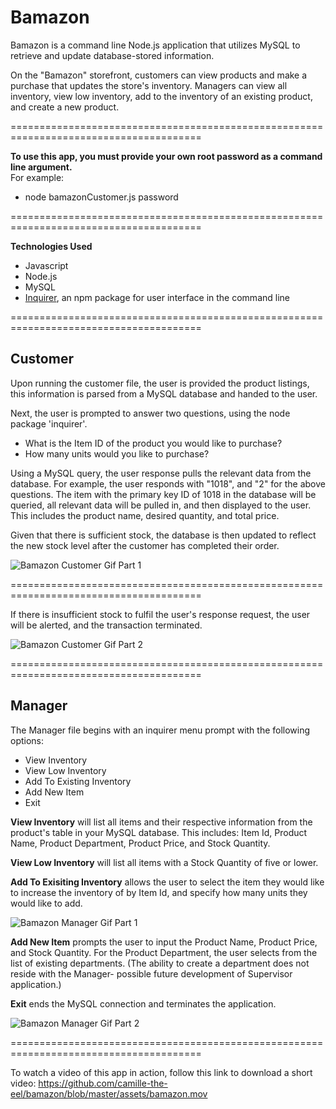# Bamazon

Bamazon is a command line Node.js application that utilizes MySQL to retrieve and update database-stored information. 

On the "Bamazon" storefront, customers can view products and make a purchase that updates the store's inventory. Managers can view all inventory, view low inventory, add to the inventory of an existing product, and create a new product.

=======================================================================================

**To use this app, you must provide your own root password as a command line argument.** <br>
For example:
- node bamazonCustomer.js password

=======================================================================================

**Technologies Used**
- Javascript
- Node.js
- MySQL
- <a href="https://www.npmjs.com/package/inquirer">Inquirer</a>, an npm package for user interface in the command line

=======================================================================================

## Customer

Upon running the customer file, the user is provided the product listings, this information is parsed from a MySQL database and handed to the user. 

Next, the user is prompted to answer two questions, using the node package 'inquirer'. 

- What is the Item ID of the product you would like to purchase?
- How many units would you like to purchase?

Using a MySQL query, the user response pulls the relevant data from the database. For example, the user responds with "1018", and "2" for the above questions. The item with the primary key ID of 1018 in the database will be queried, all relevant data will be pulled in, and then displayed to the user. This includes the product name, desired quantity, and total price. 

Given that there is sufficient stock, the database is then updated to reflect the new stock level after the customer has completed their order.

![Bamazon Customer Gif Part 1](assets/bamazonC-1.gif)

=======================================================================================

If there is insufficient stock to fulfil the user's response request, the user will be alerted, and the transaction terminated.

![Bamazon Customer Gif Part 2](assets/bamazonC-2.gif)

=======================================================================================

## Manager

The Manager file begins with an inquirer menu prompt with the following options: 

- View Inventory
- View Low Inventory
- Add To Existing Inventory
- Add New Item
- Exit

**View Inventory** will list all items and their respective information from the product's table in your MySQL database. This includes: Item Id, Product Name, Product Department, Product Price, and Stock Quantity.

**View Low Inventory** will list all items with a Stock Quantity of five or lower.

**Add To Exisiting Inventory** allows the user to select the item they would like to increase the inventory of by Item Id, and specify how many units they would like to add.

![Bamazon Manager Gif Part 1](assets/bamazonM-1.gif)

**Add New Item** prompts the user to input the Product Name, Product Price, and Stock Quantity. For the Product Department, the user selects from the list of existing departments. 
(The ability to create a department does not reside with the Manager- possible future development of Supervisor application.)

**Exit** ends the MySQL connection and terminates the application.

![Bamazon Manager Gif Part 2](assets/bamazonM-2.gif)

=======================================================================================

To watch a video of this app in action, follow this link to download a short video: 
https://github.com/camille-the-eel/bamazon/blob/master/assets/bamazon.mov
